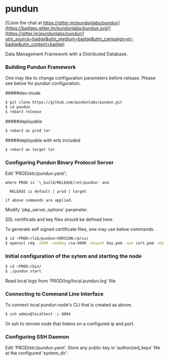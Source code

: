 # pundun

[![Join the chat at https://gitter.im/pundunlabs/pundun](https://badges.gitter.im/pundunlabs/pundun.svg)](https://gitter.im/pundunlabs/pundun?utm_source=badge&utm_medium=badge&utm_campaign=pr-badge&utm_content=badge)

Data Management Framework with a Distributed Database.

### Building Pundun Framework
One may like to change configuration parameters before release. Please see below for pundun configuration.

#####dev-mode
```sh
$ git clone https://github.com/pundunlabs/pundun.git
$ cd pundun
$ rebar3 release
```

#####deployable
```sh
$ rebar3 as prod tar
```

#####deployable with erts included
```sh
$ rebar3 as target tar
```

### Configuring Pundun Binary Protocol Server
Edit 'PROD/etc/pundun.yaml';

    where PROD is '\_build/RELEASE/rel/pundun' and

	  RELEASE is default | prod | target

    if above commands are applied.

Modify 'pbp_server_options' parameter.

SSL certificate and key files should be defined here.

To generate self signed certificate files, one may use below commands.

```sh
$ cd <PROD>/lib/pundun<VERSION>/priv/
$ openssl req -x509 -newkey rsa:4096 -keyout key.pem -out cert.pem -days 1095 -nodes
```

### Initial configuration of the sytem and starting the node

```sh
$ cd <PROD>/bin/
$ ./pundun start
```
Read local logs from 'PROD/log/local.pundun.log' file.

### Connecting to Command Line Interface
To connect local pundun node's CLI that is created as above.
```sh
$ ssh admin@localhost -p 8884
```
Or ssh to remote node that listens on a configured ip and port.

### Configuring SSH Daemon

Edit 'PROD/etc/pundun.yaml'.
Store any public key in 'authorized_keys' file at the configured 'system_dir'.


